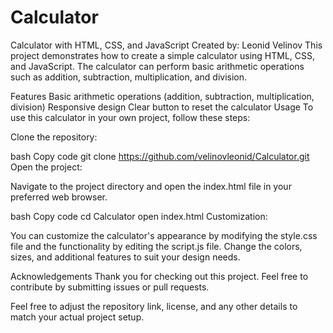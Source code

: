 # Calculator
Calculator with HTML, CSS, and JavaScript
Created by: Leonid Velinov
This project demonstrates how to create a simple calculator using HTML, CSS, and JavaScript. The calculator can perform basic arithmetic operations such as addition, subtraction, multiplication, and division.

Features
Basic arithmetic operations (addition, subtraction, multiplication, division)
Responsive design
Clear button to reset the calculator
Usage
To use this calculator in your own project, follow these steps:

Clone the repository:

bash
Copy code
git clone https://github.com/velinovleonid/Calculator.git
Open the project:

Navigate to the project directory and open the index.html file in your preferred web browser.

bash
Copy code
cd Calculator
open index.html
Customization:

You can customize the calculator's appearance by modifying the style.css file and the functionality by editing the script.js file. Change the colors, sizes, and additional features to suit your design needs.

Acknowledgements
Thank you for checking out this project. Feel free to contribute by submitting issues or pull requests.

Feel free to adjust the repository link, license, and any other details to match your actual project setup.
